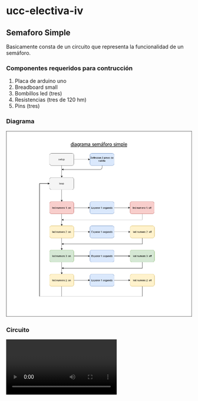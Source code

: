 # ucc-electiva-iv
## Semaforo Simple
Basicamente consta de un circuito  que representa la funcionalidad de un semáforo.
### Componentes requeridos para contrucción 
1. Placa de arduino uno
2. Breadboard small
3. Bombillos led (tres)
4. Resistencias (tres de 120 hm)
5. Pins (tres)
### Diagrama
![Diagrama](../semaforoSimple/imgSemaforoSimple.png)
### Circuito
![Diagrama](../semaforoSimple/semaforoSimple.mp4)


